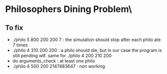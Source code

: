 # Philosophers Dining Problem\
## To fix
- ./philo 5 800 200 200 7 : the simulation should stop after each philo ate 7 times
- ./philo 4 310 200 200 : a philo should die, but in our case the program is still pending wtf. same for ./philo 4 200 210 200
- do arguments_check : at least one philo
- ./philo 4 500 200 2147483647 : non working
